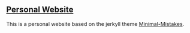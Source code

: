 ## [Personal Website](sakshambhutani.xyz)

This is a personal website based on the jerkyll theme [Minimal-Mistakes](https://github.com/mmistakes/minimal-mistakes).